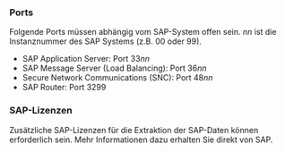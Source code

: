 ### Ports
Folgende Ports müssen abhängig vom SAP-System offen sein. *nn* ist die Instanznummer des SAP Systems (z.B. 00 oder 99).

- SAP Application Server: Port 33*nn*
- SAP Message Server (Load Balancing): Port 36*nn*
- Secure Network Communications (SNC): Port 48*nn*
- SAP Router: Port 3299


### SAP-Lizenzen

Zusätzliche SAP-Lizenzen für die Extraktion der SAP-Daten können erforderlich sein.  Mehr Informationen dazu erhalten Sie direkt von SAP.
